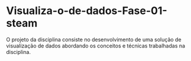 # Visualiza-o-de-dados-Fase-01-steam
O projeto da disciplina consiste no desenvolvimento de uma solução de visualização de dados abordando os conceitos e técnicas trabalhadas na disciplina.
